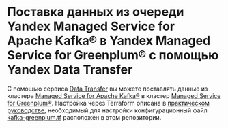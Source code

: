 # Поставка данных из очереди Yandex Managed Service for Apache Kafka® в Yandex Managed Service for Greenplum® с помощью Yandex Data Transfer

С помощью сервиса [Data Transfer](https://cloud.yandex.ru/docs/data-transfer) вы можете поставлять данные из кластера [Managed Service for Apache Kafka®](https://cloud.yandex.ru/docs/managed-kafka) в кластер [Managed Service for Greenplum®](https://cloud.yandex.ru/docs/managed-greenplum). Настройка через Terraform описана в [практическом руководстве](https://cloud.yandex.ru/docs/data-transfer/tutorials/managed-kafka-to-greenplum), необходимый для настройки конфигурационный файл [kafka-greenplum.tf](kafka-greenplum.tf) расположен в этом репозитории.
